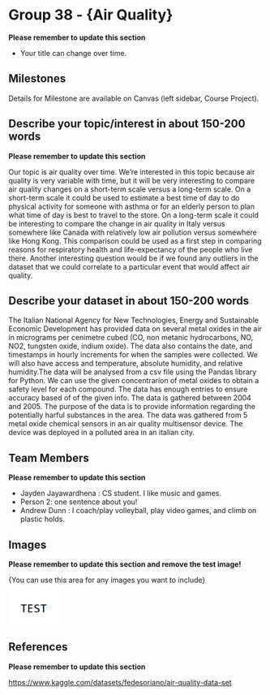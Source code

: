 # Group 38 - {Air Quality}

**Please remember to update this section**

- Your title can change over time.

## Milestones

Details for Milestone are available on Canvas (left sidebar, Course Project).

## Describe your topic/interest in about 150-200 words

**Please remember to update this section**

Our topic is air quality over time. We’re interested in this topic because air quality is very variable with time, but it will be very interesting to compare air quality changes on a short-term scale versus a long-term scale. On a short-term scale it could be used to estimate a best time of day to do physical activity for someone with asthma or for an elderly person to plan what time of day is best to travel to the store. On a long-term scale it could be interesting to compare the change in air quality in Italy versus somewhere like Canada with relatively low air pollution versus somewhere like Hong Kong. This comparison could be used as a first step in comparing reasons for respiratory health and life-expectancy of the people who live there. Another interesting question would be if we found any outliers in the dataset that we could correlate to a particular event that would affect air quality.

## Describe your dataset in about 150-200 words

The Italian National Agency for New Technologies, Energy and Sustainable Economic Development has provided data on several metal oxides in the air in micrograms per cenimetre cubed (CO, non metanic hydrocarbons, NO, NO2, tungsten oxide, indium oxide). The data also contains the date, and timestamps in hourly increments for when the samples were collected. We will also have access and temperature, absolute humidity, and relative humidity.The data will be analysed from a csv file using the Pandas library for Python. We can use the given concentrarion of metal oxides to obtain a safety level for each compound. The data has enough entries to ensure accuracy based of of the given info. The data is gathered between 2004 and 2005. The purpose of the data is to provide information regarding the potentially harful substances in the area. The data was gathered from 5 metal oxide chemical sensors in an air quality multisensor device. The device was deployed in a polluted area in an italian city.
## Team Members

**Please remember to update this section**

- Jayden Jayawardhena : CS student. I like music and games.
- Person 2: one sentence about you!
- Andrew Dunn : I coach/play volleyball, play video games, and climb on plastic holds.

## Images

**Please remember to update this section and remove the test image!**

{You can use this area for any images you want to include}

<img src ="images/test.png" width="100px">

## References

**Please remember to update this section**

https://www.kaggle.com/datasets/fedesoriano/air-quality-data-set



